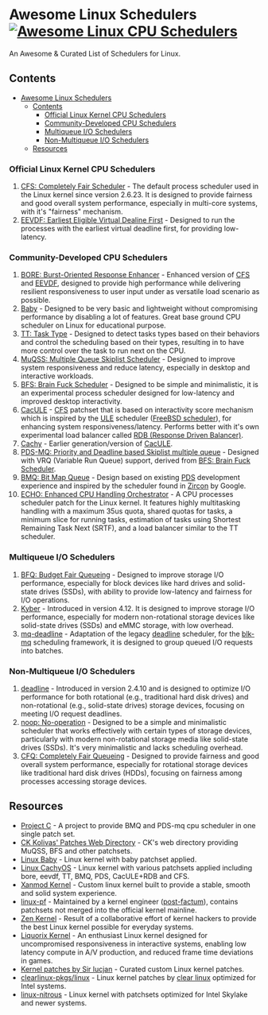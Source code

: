 # Awesome Linux Schedulers [![Awesome Linux CPU Schedulers](https://awesome.re/badge-flat.svg)](https://github.com/TanvirOnGH/awesome-linux-cpu-schedulers)

An Awesome & Curated List of Schedulers for Linux.

## Contents

- [Awesome Linux Schedulers ](#awesome-linux-schedulers-)
  - [Contents](#contents)
    - [Official Linux Kernel CPU Schedulers](#official-linux-kernel-cpu-schedulers)
    - [Community-Developed CPU Schedulers](#community-developed-cpu-schedulers)
    - [Multiqueue I/O Schedulers](#multiqueue-io-schedulers)
    - [Non-Multiqueue I/O Schedulers](#non-multiqueue-io-schedulers)
  - [Resources](#resources)

### Official Linux Kernel CPU Schedulers

1. [CFS: Completely Fair Scheduler](https://docs.kernel.org/scheduler/sched-design-CFS.html) - The default process scheduler used in the Linux kernel since version 2.6.23. It is designed to provide fairness and good overall system performance, especially in multi-core systems, with it's "fairness" mechanism.
2. [EEVDF: Earliest Eligible Virtual Dealine First](https://lwn.net/Articles/925371/) - Designed to run the processes with the earliest virtual deadline first, for providing low-latency.

### Community-Developed CPU Schedulers

1. [BORE: Burst-Oriented Response Enhancer](https://github.com/firelzrd/bore-scheduler) - Enhanced version of [CFS](https://docs.kernel.org/scheduler/sched-design-CFS.html) and [EEVDF](https://lwn.net/Articles/925371/), designed to provide high performance while delivering resilient responsiveness to user input under as versatile load scenario as possible.
2. [Baby](https://github.com/hamadmarri/Baby-CPU-Scheduler) - Designed to be very basic and lightweight without compromising performance by disabling a lot of features. Great base ground CPU scheduler on Linux for educational purpose.
3. [TT: Task Type](https://github.com/hamadmarri/TT-CPU-Scheduler) - Designed to detect tasks types based on their behaviors and control the scheduling based on their types, resulting in to have more control over the task to run next on the CPU.
4. [MuQSS: Multiple Queue Skiplist Scheduler](https://lwn.net/Articles/720227/) - Designed to improve system responsiveness and reduce latency, especially in desktop and interactive workloads.
5. [BFS: Brain Fuck Scheduler](https://en.wikipedia.org/wiki/Brain_Fuck_Scheduler) - Designed to be simple and minimalistic, it is an experimental process scheduler designed for low-latency and improved desktop interactivity.
6. [CacULE](https://github.com/hamadmarri/cacule-cpu-scheduler) - [CFS](https://docs.kernel.org/scheduler/sched-design-CFS.html) patchset that is based on interactivity score mechanism which is inspired by the [ULE](https://en.wikipedia.org/wiki/ULE_scheduler) scheduler ([FreeBSD scheduler](https://papers.freebsd.org/2003/bsdcon/jeff-ule_scheduler/)), for enhancing system responsiveness/latency. Performs better with it's own experimental load balancer called [RDB (Response Driven Balancer)](https://github.com/hamadmarri/cacule-cpu-scheduler#response-driven-balancer-rdb).
7. [Cachy](https://github.com/hamadmarri/cacule-cpu-scheduler/tree/c68d210538fabac002acb84d99e9c3d365edc14f) - Earlier generation/version of [CacULE](https://github.com/hamadmarri/cacule-cpu-scheduler).
8. [PDS-MQ: Priority and Deadline based Skiplist multiple queue](https://www.phoronix.com/news/PDS-MQ-Linux-4.17) - Designed with VRQ (Variable Run Queue) support, derived from [BFS: Brain Fuck Scheduler](https://en.wikipedia.org/wiki/Brain_Fuck_Scheduler).
9. [BMQ: Bit Map Queue](https://www.phoronix.com/news/Linux-BitMap-Queue-BMQ) - Design based on existing [PDS](https://www.phoronix.com/news/PDS-MQ-Linux-4.17) development experience and inspired by the scheduler found in [Zircon](https://fuchsia.dev/fuchsia-src/concepts/kernel) by Google.
10. [ECHO: Enhanced CPU Handling Orchestrator](https://github.com/hamadmarri/ECHO-CPU-Scheduler) - A CPU processes scheduler patch for the Linux kernel. It features highly multitasking handling with a maximum 35us quota, shared quotas for tasks, a minimum slice for running tasks, estimation of tasks using Shortest Remaining Task Next (SRTF), and a load balancer similar to the TT scheduler.

### Multiqueue I/O Schedulers

1. [BFQ: Budget Fair Queueing](https://docs.kernel.org/block/bfq-iosched.html) - Designed to improve storage I/O performance, especially for block devices like hard drives and solid-state drives (SSDs), with ability to provide low-latency and fairness for I/O operations.
2. [Kyber](https://lwn.net/Articles/720071/) - Introduced in version 4.12. It is designed to improve storage I/O performance, especially for modern non-rotational storage devices like solid-state drives (SSDs) and eMMC storage, with low overhead.
3. [mq-deadline](https://github.com/torvalds/linux/blob/master/block/mq-deadline.c) - Adaptation of the legacy [deadline](https://en.wikipedia.org/wiki/Deadline_scheduler) scheduler, for the [blk-mq](https://docs.kernel.org/block/blk-mq.html) scheduling framework, it is designed to group queued I/O requests into batches.

### Non-Multiqueue I/O Schedulers

1. [deadline](https://en.wikipedia.org/wiki/Deadline_scheduler) - Introduced in version 2.4.10 and is designed to optimize I/O performance for both rotational (e.g., traditional hard disk drives) and non-rotational (e.g., solid-state drives) storage devices, focusing on meeting I/O request deadlines.
2. [noop: No-operation](https://en.wikipedia.org/wiki/Noop_scheduler) - Designed to be a simple and minimalistic scheduler that works effectively with certain types of storage devices, particularly with modern non-rotational storage media like solid-state drives (SSDs). It's very minimalistic and lacks scheduling overhead.
3. [CFQ: Completely Fair Queueing](https://www.kernel.org/doc/Documentation/block/cfq-iosched.txt) - Designed to provide fairness and good overall system performance, especially for rotational storage devices like traditional hard disk drives (HDDs), focusing on fairness among processes accessing storage devices.

## Resources

- [Project C](https://gitlab.com/alfredchen/projectc) - A project to provide BMQ and PDS-mq cpu scheduler in one single patch set.
- [CK Kolivas' Patches Web Directory](http://ck.kolivas.org/patches/) - CK's web directory providing MuQSS, BFS and other patchsets.
- [Linux Baby](https://github.com/hamadmarri/linux-baby) - Linux kernel with baby patchset applied.
- [Linux CachyOS](https://github.com/CachyOS/linux-cachyos) - Linux kernel with various patchsets applied including bore, eevdf, TT, BMQ, PDS, CacULE+RDB and CFS.
- [Xanmod Kernel](https://xanmod.org) - Custom linux kernel built to provide a stable, smooth and solid system experience.
- [linux-pf](https://codeberg.org/pf-kernel/linux) - Maintained by a kernel engineer ([post-factum](https://pfkernel.natalenko.name/)), contains patchsets not merged into the official kernel mainline.
- [Zen Kernel](https://github.com/zen-kernel/zen-kernel) - Result of a collaborative effort of kernel hackers to provide the best Linux kernel possible for everyday systems.
- [Liquorix Kernel](https://liquorix.net) - An enthusiast Linux kernel designed for uncompromised responsiveness in interactive systems, enabling low latency compute in A/V production, and reduced frame time deviations in games.
- [Kernel patches by Sir lucjan](https://github.com/sirlucjan/kernel-patches) - Curated custom Linux kernel patches.
- [clearlinux-pkgs/linux](https://github.com/clearlinux-pkgs/linux) - Linux kernel patches by [clear linux](https://clearlinux.org) optimized for Intel systems.
- [linux-nitrous](https://gitlab.com/xdevs23/linux-nitrous) - Linux kernel with patchsets optimized for Intel Skylake and newer systems.
